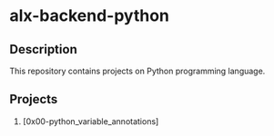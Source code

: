 # alx-backend-python

## Description
This repository contains projects on Python programming language.

## Projects
1. [0x00-python_variable_annotations]